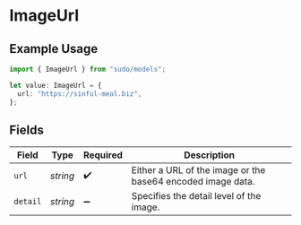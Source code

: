 # ImageUrl

## Example Usage

```typescript
import { ImageUrl } from "sudo/models";

let value: ImageUrl = {
  url: "https://sinful-meal.biz",
};
```

## Fields

| Field                                                       | Type                                                        | Required                                                    | Description                                                 |
| ----------------------------------------------------------- | ----------------------------------------------------------- | ----------------------------------------------------------- | ----------------------------------------------------------- |
| `url`                                                       | *string*                                                    | :heavy_check_mark:                                          | Either a URL of the image or the base64 encoded image data. |
| `detail`                                                    | *string*                                                    | :heavy_minus_sign:                                          | Specifies the detail level of the image.                    |
